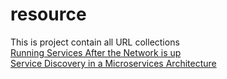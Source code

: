 # resource
This is project contain all URL collections    
[Running Services After the Network is up](https://www.freedesktop.org/wiki/Software/systemd/NetworkTarget/)    
[Service Discovery in a Microservices Architecture](https://www.nginx.com/blog/service-discovery-in-a-microservices-architecture/)
